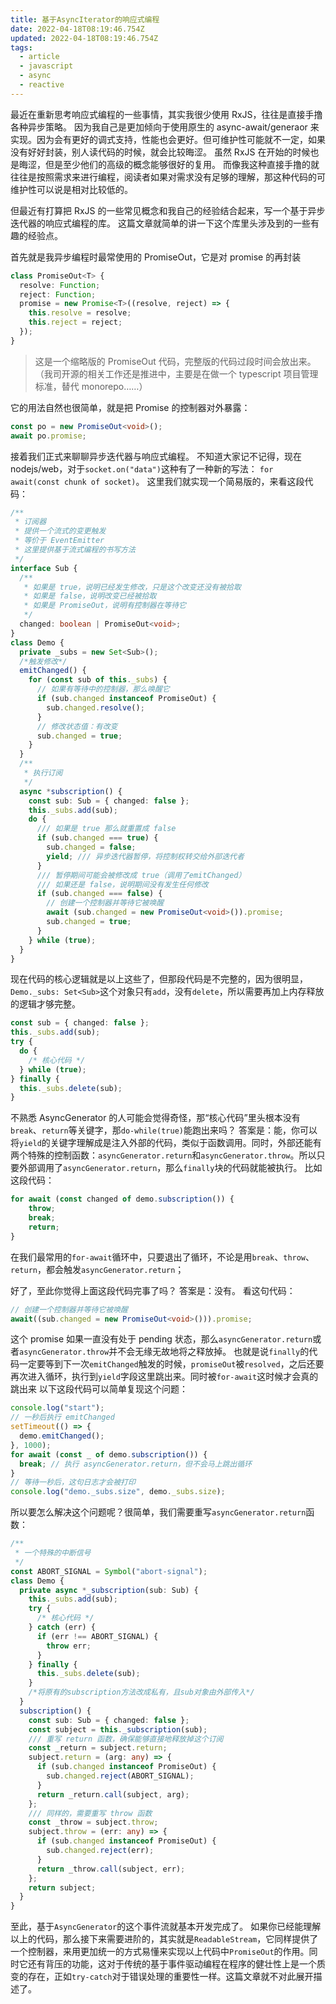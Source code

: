 ```yaml
---
title: 基于AsyncIterator的响应式编程
date: 2022-04-18T08:19:46.754Z
updated: 2022-04-18T08:19:46.754Z
tags:
  - article
  - javascript
  - async
  - reactive
---
```


最近在重新思考响应式编程的一些事情，其实我很少使用 RxJS，往往是直接手撸各种异步策略。
因为我自己是更加倾向于使用原生的 async-await/generaor 来实现。因为会有更好的调式支持，性能也会更好。但可维护性可能就不一定，如果没有好好封装，别人读代码的时候，就会比较晦涩。
虽然 RxJS 在开始的时候也是晦涩，但是至少他们的高级的概念能够很好的复用。
而像我这种直接手撸的就往往是按照需求来进行编程，阅读者如果对需求没有足够的理解，那这种代码的可维护性可以说是相对比较低的。

但最近有打算把 RxJS 的一些常见概念和我自己的经验结合起来，写一个基于异步迭代器的响应式编程的库。
这篇文章就简单的讲一下这个库里头涉及到的一些有趣的经验点。

首先就是我异步编程时最常使用的 PromiseOut，它是对 promise 的再封装

```ts
class PromiseOut<T> {
  resolve: Function;
  reject: Function;
  promise = new Promise<T>((resolve, reject) => {
    this.resolve = resolve;
    this.reject = reject;
  });
}
```

> 这是一个缩略版的 PromiseOut 代码，完整版的代码过段时间会放出来。（我司开源的相关工作还是推进中，主要是在做一个 typescript 项目管理标准，替代 monorepo……）

它的用法自然也很简单，就是把 Promise 的控制器对外暴露：

```ts
const po = new PromiseOut<void>();
await po.promise;
```

接着我们正式来聊聊异步迭代器与响应式编程。
不知道大家记不记得，现在 nodejs/web，对于`socket.on("data")`这种有了一种新的写法：
`for await(const chunk of socket)`。
这里我们就实现一个简易版的，来看这段代码：

```ts
/**
 * 订阅器
 * 提供一个流式的变更触发
 * 等价于 EventEmitter
 * 这里提供基于流式编程的书写方法
 */
interface Sub {
  /**
   * 如果是 true，说明已经发生修改，只是这个改变还没有被拾取
   * 如果是 false，说明改变已经被拾取
   * 如果是 PromiseOut，说明有控制器在等待它
   */
  changed: boolean | PromiseOut<void>;
}
class Demo {
  private _subs = new Set<Sub>();
  /*触发修改*/
  emitChanged() {
    for (const sub of this._subs) {
      // 如果有等待中的控制器，那么唤醒它
      if (sub.changed instanceof PromiseOut) {
        sub.changed.resolve();
      }
      // 修改状态值：有改变
      sub.changed = true;
    }
  }
  /**
   * 执行订阅
   */
  async *subscription() {
    const sub: Sub = { changed: false };
    this._subs.add(sub);
    do {
      /// 如果是 true 那么就重置成 false
      if (sub.changed === true) {
        sub.changed = false;
        yield; /// 异步迭代器暂停，将控制权转交给外部迭代者
      }
      /// 暂停期间可能会被修改成 true（调用了emitChanged）
      /// 如果还是 false，说明期间没有发生任何修改
      if (sub.changed === false) {
        // 创建一个控制器并等待它被唤醒
        await (sub.changed = new PromiseOut<void>()).promise;
        sub.changed = true;
      }
    } while (true);
  }
}
```

现在代码的核心逻辑就是以上这些了，但那段代码是不完整的，因为很明显，`Demo._subs: Set<Sub>`这个对象只有`add`，没有`delete`，所以需要再加上内存释放的逻辑才够完整。

```ts
const sub = { changed: false };
this._subs.add(sub);
try {
  do {
    /* 核心代码 */
  } while (true);
} finally {
  this._subs.delete(sub);
}
```

不熟悉 AsyncGenerator 的人可能会觉得奇怪，那“核心代码”里头根本没有`break`、`return`等关键字，那`do-while(true)`能跑出来吗？
答案是：能，你可以将`yield`的关键字理解成是注入外部的代码，类似于函数调用。同时，外部还能有两个特殊的控制函数：`asyncGenerator.return`和`asyncGenerator.throw`。所以只要外部调用了`asyncGenerator.return`，那么`finally`块的代码就能被执行。
比如这段代码：

```ts
for await (const changed of demo.subscription()) {
    throw;
    break;
    return;
}
```

在我们最常用的`for-await`循环中，只要退出了循环，不论是用`break`、`throw`、`return`，都会触发`asyncGenerator.return`；

好了，至此你觉得上面这段代码完事了吗？
答案是：没有。
看这句代码：

```ts
// 创建一个控制器并等待它被唤醒
await((sub.changed = new PromiseOut<void>())).promise;
```

这个 promise 如果一直没有处于 pending 状态，那么`asyncGenerator.return`或者`asyncGenerator.throw`并不会无缘无故地将之释放掉。
也就是说`finally`的代码一定要等到下一次`emitChanged`触发的时候，`promiseOut`被`resolved`，之后还要再次进入循环，执行到`yield`字段这里跳出来。同时被`for-await`这时候才会真的跳出来
以下这段代码可以简单复现这个问题：

```ts
console.log("start");
// 一秒后执行 emitChanged
setTimeout(() => {
  demo.emitChanged();
}, 1000);
for await (const _ of demo.subscription()) {
  break; // 执行 asyncGenerator.return，但不会马上跳出循环
}
// 等待一秒后，这句日志才会被打印
console.log("demo._subs.size", demo._subs.size);
```

所以要怎么解决这个问题呢？很简单，我们需要重写`asyncGenerator.return`函数：

```ts
/**
 * 一个特殊的中断信号
 */
const ABORT_SIGNAL = Symbol("abort-signal");
class Demo {
  private async *_subscription(sub: Sub) {
    this._subs.add(sub);
    try {
      /* 核心代码 */
    } catch (err) {
      if (err !== ABORT_SIGNAL) {
        throw err;
      }
    } finally {
      this._subs.delete(sub);
    }
    /*将原有的subscription方法改成私有，且sub对象由外部传入*/
  }
  subscription() {
    const sub: Sub = { changed: false };
    const subject = this._subscription(sub);
    /// 重写 return 函数，确保能够直接地释放掉这个订阅
    const _return = subject.return;
    subject.return = (arg: any) => {
      if (sub.changed instanceof PromiseOut) {
        sub.changed.reject(ABORT_SIGNAL);
      }
      return _return.call(subject, arg);
    };
    /// 同样的，需要重写 throw 函数
    const _throw = subject.throw;
    subject.throw = (err: any) => {
      if (sub.changed instanceof PromiseOut) {
        sub.changed.reject(err);
      }
      return _throw.call(subject, err);
    };
    return subject;
  }
}
```

至此，基于`AsyncGenerator`的这个事件流就基本开发完成了。
如果你已经能理解以上的代码，那么接下来需要进阶的，其实就是`ReadableStream`，它同样提供了一个控制器，来用更加统一的方式易懂来实现以上代码中`PromiseOut`的作用。同时它还有背压的功能，这对于传统的基于事件驱动编程在程序的健壮性上是一个质变的存在，正如`try-catch`对于错误处理的重要性一样。这篇文章就不对此展开描述了。
